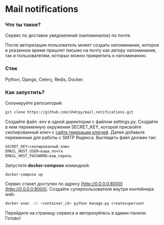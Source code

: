 # Mail notifications

### Что ты такое?

Сервис по доставке уведомлений (напоминалок) по почте.

После авторизации пользователь может создать напоминание, которое в указанное время пришлет письмо на почту как автору напоминания, так и пользователям, которых можно прикрепить к напоминанию. 

### Стек

Python, Django, Celery, Redis, Docker.

### Как запустить?

Склонируйте репозиторий:

```bash
git clone https://github.com/sh4rpy/mail_notifications.git
```

Создайте файл .env в одной директории с файлом settings.py. Создайте в нем переменную окружения  SECRET_KEY, которой присвойте скопированный ключ с [сайта генерации ключей](https://djecrety.ir). Далее добавьте переменные для работы с SMTP Яндекса. Выглядеть файл должен так:

```python
SECRET_KEY=скопированный_ключ
EMAIL_HOST_USER=ваша_почта
EMAIL_HOST_PASSWORD=ваш_пароль
```

Запустите **docker-compose** командной:

```bash
docker-compose up
```

Сервис станет доступен по адресу [http://0.0.0.0:8000](http://0.0.0.0:8000). Создайте суперпользователя внутри контейнера web:

```bash
docker exec -it <container_id> python manage.py createsuperuser
```

Перейдите на страницу сервиса и авторизуйтесь в админ-панели. Готово!